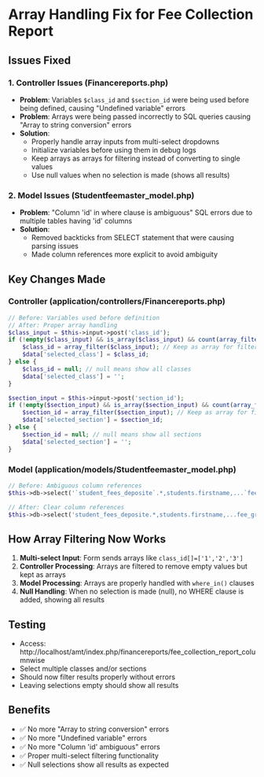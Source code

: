 # Array Handling Fix for Fee Collection Report

## Issues Fixed

### 1. Controller Issues (Financereports.php)
- **Problem**: Variables `$class_id` and `$section_id` were being used before being defined, causing "Undefined variable" errors
- **Problem**: Arrays were being passed incorrectly to SQL queries causing "Array to string conversion" errors
- **Solution**: 
  - Properly handle array inputs from multi-select dropdowns
  - Initialize variables before using them in debug logs
  - Keep arrays as arrays for filtering instead of converting to single values
  - Use null values when no selection is made (shows all results)

### 2. Model Issues (Studentfeemaster_model.php)
- **Problem**: "Column 'id' in where clause is ambiguous" SQL errors due to multiple tables having 'id' columns
- **Solution**: 
  - Removed backticks from SELECT statement that were causing parsing issues
  - Made column references more explicit to avoid ambiguity

## Key Changes Made

### Controller (application/controllers/Financereports.php)
```php
// Before: Variables used before definition
// After: Proper array handling
$class_input = $this->input->post('class_id');
if (!empty($class_input) && is_array($class_input) && count(array_filter($class_input)) > 0) {
    $class_id = array_filter($class_input); // Keep as array for filtering
    $data['selected_class'] = $class_id;
} else {
    $class_id = null; // null means show all classes
    $data['selected_class'] = '';
}

$section_input = $this->input->post('section_id');
if (!empty($section_input) && is_array($section_input) && count(array_filter($section_input)) > 0) {
    $section_id = array_filter($section_input); // Keep as array for filtering
    $data['selected_section'] = $section_id;
} else {
    $section_id = null; // null means show all sections
    $data['selected_section'] = '';
}
```

### Model (application/models/Studentfeemaster_model.php)
```php
// Before: Ambiguous column references
$this->db->select('`student_fees_deposite`.*,students.firstname,...`fee_groups`.`name`, `feetype`.`type`...');

// After: Clear column references
$this->db->select('student_fees_deposite.*,students.firstname,...fee_groups.name, feetype.type...');
```

## How Array Filtering Now Works

1. **Multi-select Input**: Form sends arrays like `class_id[]=['1','2','3']`
2. **Controller Processing**: Arrays are filtered to remove empty values but kept as arrays
3. **Model Processing**: Arrays are properly handled with `where_in()` clauses
4. **Null Handling**: When no selection is made (null), no WHERE clause is added, showing all results

## Testing
- Access: http://localhost/amt/index.php/financereports/fee_collection_report_columnwise
- Select multiple classes and/or sections
- Should now filter results properly without errors
- Leaving selections empty should show all results

## Benefits
- ✅ No more "Array to string conversion" errors
- ✅ No more "Undefined variable" errors  
- ✅ No more "Column 'id' ambiguous" errors
- ✅ Proper multi-select filtering functionality
- ✅ Null selections show all results as expected
